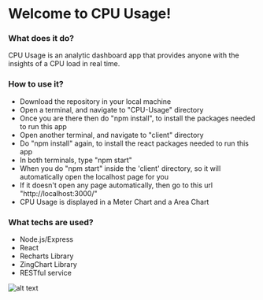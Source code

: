 

Welcome to CPU Usage!
===================

### What does it do?  
CPU Usage is an analytic dashboard app that provides anyone with the insights of a CPU load in real time.
                                            
### How to use it?  
 - Download the repository in your local machine
 - Open a terminal, and navigate to "CPU-Usage" directory
 - Once you are there then do "npm install", to install the packages needed to run this app
 - Open another terminal, and navigate to "client" directory
 - Do "npm install" again, to install the react packages needed to run this app
 - In both terminals, type "npm start"
 - When you do "npm start" inside the 'client' directory, so it will automatically open the localhost page for you
 - If it doesn't open any page automatically, then go to this url "http://localhost:3000/"
 - CPU Usage is displayed in a Meter Chart and a Area Chart 

### What techs are used? 
 - Node.js/Express
 - React
 - Recharts Library
 - ZingChart Library
 - RESTful service



![alt text](https://raw.githubusercontent.com/musmanraoDev/CPU-Usage/master/client/public/screenshot.png)
